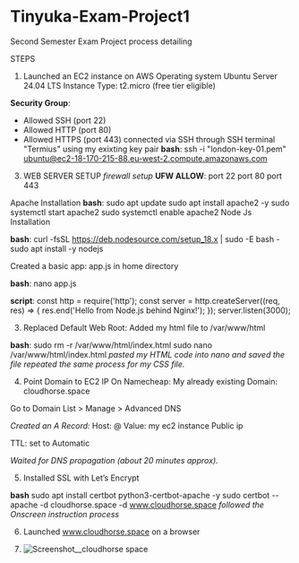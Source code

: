 # Tinyuka-Exam-Project1
Second Semester Exam Project process detailing


STEPS

1) Launched an EC2 instance on AWS
Operating system Ubuntu Server 24.04 LTS
Instance Type: t2.micro (free tier eligible)

**Security Group**:
- Allowed SSH (port 22)
- Allowed HTTP (port 80)
- Allowed HTTPS (port 443)
connected via SSH through SSH terminal "Termius" using my exixting key pair
**bash**:
ssh -i "london-key-01.pem" ubuntu@ec2-18-170-215-88.eu-west-2.compute.amazonaws.com

3) WEB SERVER SETUP
*firewall setup*
**UFW ALLOW**:
port 22
port 80
port 443

Apache Installation
**bash**:
sudo apt update
sudo apt install apache2 -y
sudo systemctl start apache2
sudo systemctl enable apache2
Node Js Installation 
  
**bash**:
curl -fsSL https://deb.nodesource.com/setup_18.x | sudo -E bash -
sudo apt install -y nodejs
  
Created a basic app: app.js  in home directory
  
**bash**:
nano app.js
 
**script**:
const http = require('http');
const server = http.createServer((req, res) => {
res.end('Hello from Node.js behind Nginx!');
});
server.listen(3000);

3) Replaced Default Web Root:
   Added my html file to /var/www/html

**bash**:
sudo rm -r /var/www/html/index.html
sudo nano /var/www/html/index.html
*pasted my HTML code into nano and saved the file*
*repeated the same process for my CSS file.*

4) Point Domain to EC2 IP
On Namecheap:
My already existing Domain: cloudhorse.space

Go to Domain List > Manage > Advanced DNS

*Created an A Record:*
Host: @
Value: my ec2 instance Public ip 

TTL: set to Automatic

*Waited for DNS propagation (about 20 minutes approx).*

5) Installed SSL with Let’s Encrypt

**bash**
sudo apt install certbot python3-certbot-apache -y
sudo certbot --apache -d cloudhorse.space -d www.cloudhorse.space
*followed the Onscreen instruction process*

6)   Launched www.cloudhorse.space on a browser

7)   ![Screenshot__cloudhorse space](https://github.com/user-attachments/assets/282d7d88-3632-4af3-8847-ce1f2c980ae8)



  
    
    
